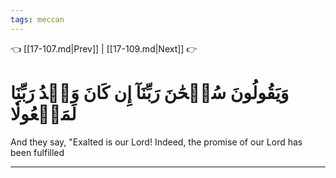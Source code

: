 ```yaml
---
tags: meccan
---
```


👈 [[17-107.md|Prev]] | [[17-109.md|Next]] 👉

# وَيَقُولُونَ سُبۡحَٰنَ رَبِّنَآ إِن كَانَ وَعۡدُ رَبِّنَا لَمَفۡعُولٗا

And they say, "Exalted is our Lord! Indeed, the promise of our Lord has been fulfilled

---

